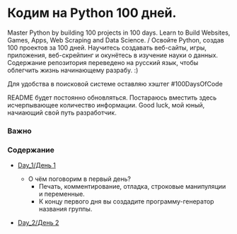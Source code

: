 # Кодим на Python 100 дней.
Master Python by building 100 projects in 100 days. Learn to Build Websites, Games, Apps, Web Scraping and Data Science. / Освойте Python, создав 100 проектов за 100 дней. Научитесь создавать веб-сайты, игры, приложения, веб-скрейпинг и окунётесь в изучение науки о данных. Содержание репозитория переведено на русский язык, чтобы облегчить жизнь начинающему разрабу. :)

Для удобства в поисковой системе оставляю хэштег #100DaysOfCode

README будет постоянно обновляться. Постараюсь вместить здесь исчерпывающее количество информации. Good luck, мой юный, начиающий свой путь разработчик.

### Важно

### Содержание
- [Day_1/День 1](https://github.com/GeekHunterOne/100_days_of_Python/blob/main/Day_1)
    - О чём поговорим в первый день?
      - Печать, комментирование, отладка, строковые манипуляции и переменные.
      - К концу первого дня вы создадите программу-генератор названия группы.


- [Day_2/День 2](https://github.com/GeekHunterOne/100_days_of_Python/blob/main/Day_2)
